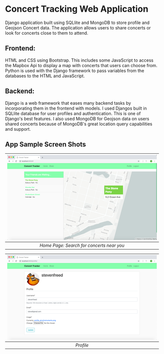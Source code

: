 # Concert Tracking Web Application
Django application built using SQLlite and MongoDB to store profile and Geojson Concert data. The application allows users to share concerts or look for concerts close to them to attend.

## Frontend:
HTML and CSS using Bootstrap. This includes some JavaScript to access the Mapbox Api to display a map with concerts that users can choose from. Python is used with the Django framework to pass variables from the databases to the HTML and JavaScript.

## Backend:
Django is a web framework that eases many backend tasks by incorporating them in the frontend with models. I used Djangos built in SQLlite database for user profiles and authentication. This is one of Django's best features. I also used MongoDB for Geojson data on users shared concerts because of MongoDB's great location query capabilities and support.

## App Sample Screen Shots

| ![Alt text](/project/appScreenShots/Home.png?raw=true) | 
|:--:|
| *Home Page: Search for concerts near you* |

| ![Alt text](/project/appScreenShots/Profile.png?raw=true) |
|:--:|
| *Profile* |
